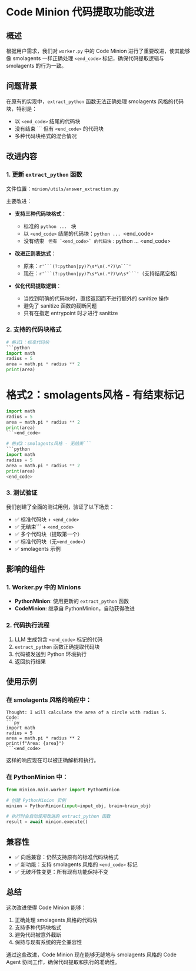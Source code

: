 # Code Minion 代码提取功能改进

## 概述

根据用户需求，我们对 `worker.py` 中的 Code Minion 进行了重要改进，使其能够像 smolagents 一样正确处理 `<end_code>` 标记，确保代码提取逻辑与 smolagents 的行为一致。

## 问题背景

在原有的实现中，`extract_python` 函数无法正确处理 smolagents 风格的代码块，特别是：
- 以 `<end_code>` 结尾的代码块
- 没有结束 ``` 但有 `<end_code>` 的代码块
- 多种代码块格式的混合情况

## 改进内容

### 1. 更新 `extract_python` 函数

文件位置：`minion/utils/answer_extraction.py`

主要改进：
- **支持三种代码块格式**：
  - 标准的 ```python ... ``` 块
  - 以 `<end_code>` 结尾的代码块：```python ... ```<end_code>
  - 没有结束 ``` 但有 `<end_code>` 的代码块：```python ... <end_code>

- **改进正则表达式**：
  - 原来：`r'```(?:python|py)?\s*\n(.*?)\n```'`
  - 现在：`r'```(?:python|py)?\s*\n(.*?)\n\s*```'`（支持结尾空格）

- **优化代码提取逻辑**：
  - 当找到明确的代码块时，直接返回而不进行额外的 sanitize 操作
  - 避免了 sanitize 函数的截断问题
  - 只有在指定 entrypoint 时才进行 sanitize

### 2. 支持的代码块格式

```python
# 格式1：标准代码块
```python
import math
radius = 5
area = math.pi * radius ** 2
print(area)
```

# 格式2：smolagents风格 - 有结束标记
```python
import math
radius = 5
area = math.pi * radius ** 2
print(area)
```<end_code>

# 格式3：smolagents风格 - 无结束```
```python
import math
radius = 5
area = math.pi * radius ** 2
print(area)
<end_code>
```

### 3. 测试验证

我们创建了全面的测试用例，验证了以下场景：
- ✅ 标准代码块 + `<end_code>`
- ✅ 无结束``` + `<end_code>`
- ✅ 多个代码块（提取第一个）
- ✅ 标准代码块（无`<end_code>`）
- ✅ smolagents 示例

## 影响的组件

### 1. Worker.py 中的 Minions

- **PythonMinion**: 使用更新的 `extract_python` 函数
- **CodeMinion**: 继承自 PythonMinion，自动获得改进

### 2. 代码执行流程

1. LLM 生成包含 `<end_code>` 标记的代码
2. `extract_python` 函数正确提取代码块
3. 代码被发送到 Python 环境执行
4. 返回执行结果

## 使用示例

### 在 smolagents 风格的响应中：

```
Thought: I will calculate the area of a circle with radius 5.
Code:
```py
import math
radius = 5
area = math.pi * radius ** 2
print(f"Area: {area}")
```<end_code>
```

这样的响应现在可以被正确解析和执行。

### 在 PythonMinion 中：

```python
from minion.main.worker import PythonMinion

# 创建 PythonMinion 实例
minion = PythonMinion(input=input_obj, brain=brain_obj)

# 执行时会自动使用改进的 extract_python 函数
result = await minion.execute()
```

## 兼容性

- ✅ 向后兼容：仍然支持原有的标准代码块格式
- ✅ 新功能：支持 smolagents 风格的 `<end_code>` 标记
- ✅ 无破坏性变更：所有现有功能保持不变

## 总结

这次改进使得 Code Minion 能够：
1. 正确处理 smolagents 风格的代码块
2. 支持多种代码块格式
3. 避免代码被意外截断
4. 保持与现有系统的完全兼容性

通过这些改进，Code Minion 现在能够无缝地与 smolagents 风格的 Code Agent 协同工作，确保代码提取和执行的准确性。 